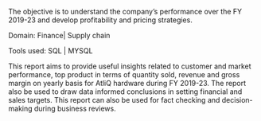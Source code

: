 The objective is to understand the company’s performance over the FY 2019-23 and develop profitability and pricing strategies. 

Domain: Finance| Supply chain

Tools used: SQL | MYSQL

This report aims to provide useful insights related to customer and market performance, top product in terms of quantity sold, revenue and gross margin on yearly basis for AtliQ hardware during FY 2019-23. The report also be used to draw data informed conclusions in setting financial and sales targets. This report can also be used for fact checking and decision-making during business reviews.
